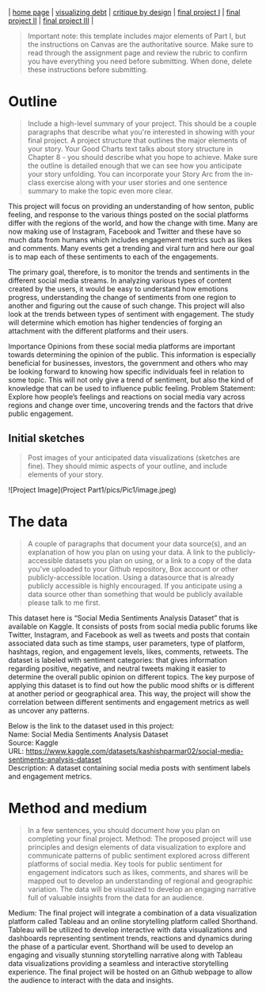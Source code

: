 | [home page](https://cmustudent.github.io/tswd-portfolio-templates/) | [visualizing debt](visualizing-government-debt) | [critique by design](critique-by-design) | [final project I](final-project-part-one) | [final project II](final-project-part-two) | [final project III](final-project-part-three) |


> Important note: this template includes major elements of Part I, but the instructions on Canvas are the authoritative source.  Make sure to read through the assignment page and review the rubric to confirm you have everything you need before submitting.  When done, delete these instructions before submitting.

# Outline
> Include a high-level summary of your project.  This should be a couple paragraphs that describe what you're interested in showing with your final project. 
> A project structure that outlines the major elements of your story.  Your Good Charts text talks about story structure in Chapter 8 - you should describe what you hope to achieve.  Make sure the outline is detailed enough that we can see how you anticipate your story unfolding.  You can incorporate your Story Arc from the in-class exercise along with your user stories and one sentence summary to make the topic even more clear. 

This project will focus on providing an understanding of how senton, public feeling, and response to the various things posted on the social platforms differ with the regions of the world, and how the change with time. Many are now making use of Instagram, Facebook and Twitter and these have so much data from humans which includes engagement metrics such as likes and comments. Many events get a trending and viral turn and here our goal is to map each of these sentiments to each of the engagements. 

The primary goal, therefore, is to monitor the trends and sentiments in the different social media streams. In analyzing various types of content created by the users, it would be easy to understand how emotions progress, understanding the change of sentiments from one region to another and figuring out the cause of such change. This project will also look at the trends between types of sentiment with engagement. The study will determine which emotion has higher tendencies of forging an attachment with the different platforms and their users.

Importance 
Opinions from these social media platforms are important towards determining the opinion of the public. This information is especially beneficial for businesses, investors, the government and others who may be looking forward to knowing how specific individuals feel in relation to some topic. This will not only give a trend of sentiment, but also the kind of knowledge that can be used to influence public feeling. 
Problem Statement:
Explore how people’s feelings and reactions on social media vary across regions and change over time, uncovering trends and the factors that drive public engagement.

## Initial sketches
> Post images of your anticipated data visualizations (sketches are fine). They should mimic aspects of your outline, and include elements of your story.  

![Project Image](Project Part1/pics/Pic1/image.jpeg)

# The data
> A couple of paragraphs that document your data source(s), and an explanation of how you plan on using your data. 
> A link to the publicly-accessible datasets you plan on using, or a link to a copy of the data you've uploaded to your Github repository, Box account or other publicly-accessible location. Using a datasource that is already publicly accessible is highly encouraged.  If you anticipate using a data source other than something that would be publicly available please talk to me first.

This dataset here is  “Social Media Sentiments Analysis Dataset” that is available on Kaggle. It consists of posts from social media public forums like Twitter, Instagram, and Facebook as well as tweets and posts that contain associated data such as time stamps, user parameters, type of platform, hashtags, region, and engagement levels, likes, comments, retweets. The dataset is labeled with sentiment categories: that gives information regarding positive, negative, and neutral tweets making it easier to determine the overall public opinion on different topics. The key purpose of applying this dataset is to find out how the public mood shifts or is different at another period or geographical area. This way, the project will show the correlation between different sentiments and engagement metrics as well as uncover any patterns. 

Below is the link to the dataset used in this project: <br>
Name: Social Media Sentiments Analysis Dataset <br>
Source: Kaggle <br>
URL: https://www.kaggle.com/datasets/kashishparmar02/social-media-sentiments-analysis-dataset <br>
Description: A dataset containing social media posts with sentiment labels and engagement metrics. <br>


# Method and medium
> In a few sentences, you should document how you plan on completing your final project.
Method: The proposed project will use principles and design elements of data visualization to explore and communicate patterns of public sentiment explored across different platforms of social media. Key tools for public sentiment for engagement indicators such as likes, comments, and shares will be mapped out to develop an understanding of regional and geographic variation. The data will be visualized to develop an engaging narrative full of valuable insights from the data for an audience.

Medium: The final project will integrate a combination of a data visualization platform called Tableau and an online storytelling platform called Shorthand. Tableau will be utilized to develop interactive with data visualizations and dashboards representing sentiment trends, reactions and dynamics during the phase of a particular event. Shorthand will be used to develop an engaging and visually stunning storytelling narrative along with Tableau data visualizations providing a seamless and interactive storytelling experience. The final project will be hosted on an Github webpage to allow the audience to interact with the data and insights.
 
